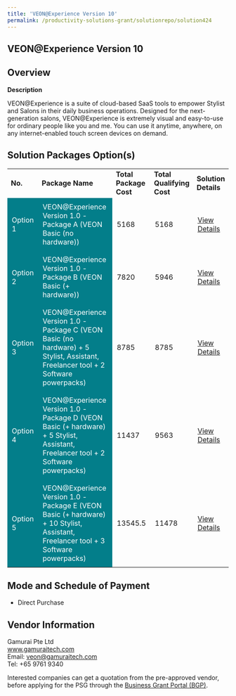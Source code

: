 ```yaml
---
title: 'VEON@Experience Version 10'
permalink: /productivity-solutions-grant/solutionrepo/solution424
---
```


## VEON@Experience Version 10

## Overview

**Description**

VEON@Experience is a suite of cloud-based SaaS tools to empower Stylist and Salons in their daily business operations. 
Designed for the next-generation salons, VEON@Experience is extremely visual and easy-to-use for ordinary people like you and me. You can use it anytime, anywhere, on any internet-enabled touch screen devices on demand.

## Solution Packages Option(s)

<table>
<tr>
<td><b>No.</b></td>
<td><b>Package Name</b></td>
<td><b>Total Package Cost</b></td>
<td><b>Total Qualifying Cost</b></td>
<td><b>Solution Details</b></td>
</tr>
<tr>
<td style='padding: 10px; background-color: #037E8A; color: #FFFFFF;'>Option 1</td>
<td style='padding: 10px; background-color: #037E8A; color: #FFFFFF;'>VEON@Experience Version 1.0 - Package A (VEON Basic (no hardware))</td>
<td style='padding: 10px;'>5168</td>
<td style='padding: 10px;'>5168</td>
<td style='padding: 10px;'><a href='https://www.gobusiness.gov.sg/images/psg/Gamurai_20200038_Annex_3_20200625145018_Part_1.pdf' target='_blank'>View Details</a></td>
</tr>
<tr>
<td style='padding: 10px; background-color: #037E8A; color: #FFFFFF;'>Option 2</td>
<td style='padding: 10px; background-color: #037E8A; color: #FFFFFF;'>VEON@Experience Version 1.0 - Package B (VEON Basic (+ hardware))</td>
<td style='padding: 10px;'>7820</td>
<td style='padding: 10px;'>5946</td>
<td style='padding: 10px;'><a href='https://www.gobusiness.gov.sg/images/psg/Gamurai_20200038_Annex_3_20200625145018_Part_2.pdf' target='_blank'>View Details</a></td>
</tr>
<tr>
<td style='padding: 10px; background-color: #037E8A; color: #FFFFFF;'>Option 3</td>
<td style='padding: 10px; background-color: #037E8A; color: #FFFFFF;'>VEON@Experience Version 1.0 - Package C (VEON Basic (no hardware) + 5 Stylist, Assistant, Freelancer tool + 2 Software powerpacks)</td>
<td style='padding: 10px;'>8785</td>
<td style='padding: 10px;'>8785</td>
<td style='padding: 10px;'><a href='https://www.gobusiness.gov.sg/images/psg/Gamurai_20200038_Annex_3_20200625145018_Part_3.pdf' target='_blank'>View Details</a></td>
</tr>
<tr>
<td style='padding: 10px; background-color: #037E8A; color: #FFFFFF;'>Option 4</td>
<td style='padding: 10px; background-color: #037E8A; color: #FFFFFF;'>VEON@Experience Version 1.0 - Package D (VEON Basic (+ hardware) + 5 Stylist, Assistant, Freelancer tool + 2 Software powerpacks)</td>
<td style='padding: 10px;'>11437</td>
<td style='padding: 10px;'>9563</td>
<td style='padding: 10px;'><a href='https://www.gobusiness.gov.sg/images/psg/Gamurai_20200038_Annex_3_20200625145018_Part_45.pdf' target='_blank'>View Details</a></td>
</tr>
<tr>
<td style='padding: 10px; background-color: #037E8A; color: #FFFFFF;'>Option 5</td>
<td style='padding: 10px; background-color: #037E8A; color: #FFFFFF;'>VEON@Experience Version 1.0 - Package E (VEON Basic (+ hardware) + 10 Stylist, Assistant, Freelancer tool + 3 Software powerpacks)</td>
<td style='padding: 10px;'>13545.5</td>
<td style='padding: 10px;'>11478</td>
<td style='padding: 10px;'><a href='https://www.gobusiness.gov.sg/images/psg/Gamurai_20200038_Annex_3_20200625145018_Part_67.pdf' target='_blank'>View Details</a></td>
</tr>
</table>

## Mode and Schedule of Payment

 - Direct Purchase

## Vendor Information

 Gamurai Pte Ltd<br>www.gamuraitech.com<br>Email: veon@gamuraitech.com<br>Tel: +65 9761 9340

Interested companies can get a quotation from the pre-approved vendor, before applying for the PSG through the <a href='https://www.businessgrants.gov.sg/' target='_blank' rel='noopener'>Business Grant Portal (BGP)</a>.

<script src="/jquery/resize-tables.js"></script>
